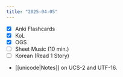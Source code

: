 ```yaml
---
title: "2025-04-05"
---
```


- [x] Anki Flashcards
- [x] KoL
- [x] OGS
- [ ] Sheet Music (10 min.)
- [ ] Korean (Read 1 Story)

* [[unicode|Notes]] on UCS-2 and UTF-16.